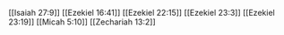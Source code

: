 [[Isaiah 27:9]]
[[Ezekiel 16:41]]
[[Ezekiel 22:15]]
[[Ezekiel 23:3]]
[[Ezekiel 23:19]]
[[Micah 5:10]]
[[Zechariah 13:2]]
